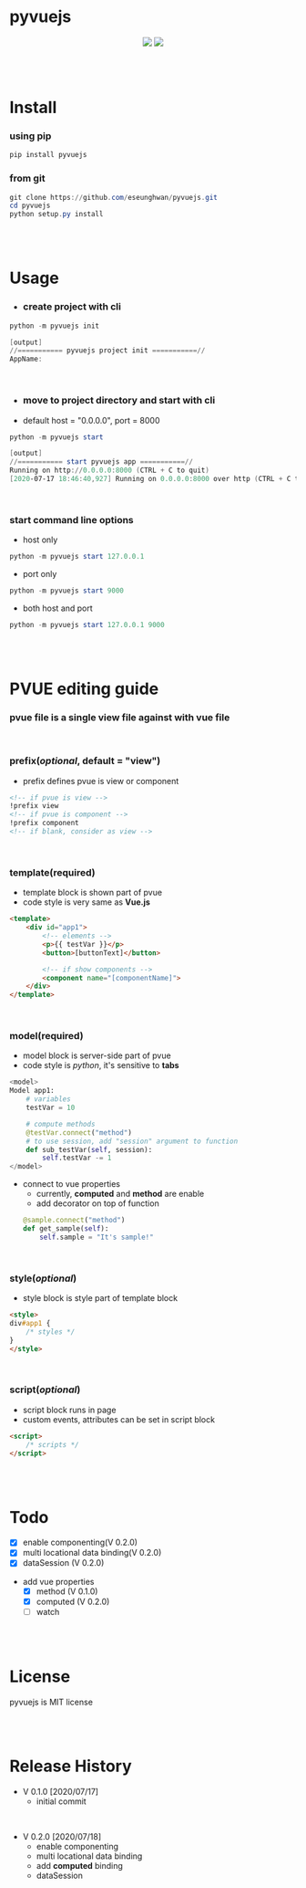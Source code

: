 # pyvuejs
<p align="center">

<a href="https://pypi.python.org/pypi/pyvuejs">
<img src="https://img.shields.io/pypi/v/pyvuejs.svg" /></a>
<a href="https://travis-ci.org/eseunghwan/pyvuejs"><img src="https://travis-ci.org/eseunghwan/pyvuejs.svg?branch=master" /></a>
</p>

<br>
<br>

# Install
### using pip
```powershell
pip install pyvuejs
```
### from git
```powershell
git clone https://github.com/eseunghwan/pyvuejs.git
cd pyvuejs
python setup.py install
```

<br>
<br>

# Usage
- ### create project with cli
```powershell
python -m pyvuejs init

[output]
//=========== pyvuejs project init ===========//
AppName: 
```
<br>

- ### move to project directory and start with cli
- default host = "0.0.0.0", port = 8000
```powershell
python -m pyvuejs start

[output]
//=========== start pyvuejs app ===========//
Running on http://0.0.0.0:8000 (CTRL + C to quit)
[2020-07-17 18:46:40,927] Running on 0.0.0.0:8000 over http (CTRL + C to quit)
```
<br>

### start command line options
- host only
```powershell
python -m pyvuejs start 127.0.0.1
```

- port only
```powershell
python -m pyvuejs start 9000
```

- both host and port
```powershell
python -m pyvuejs start 127.0.0.1 9000
```

<br>
<br>

# PVUE editing guide
### pvue file is a single view file against with vue file
<br>

### prefix(<i>optional</i>, default = "view")
- prefix defines pvue is view or component
```html
<!-- if pvue is view -->
!prefix view
<!-- if pvue is component -->
!prefix component
<!-- if blank, consider as view -->
```
<br>

### template(<b>required</b>)
- template block is shown part of pvue
- code style is very same as <b>Vue.js</b>
```html
<template>
    <div id="app1">
        <!-- elements -->
        <p>{{ testVar }}</p>
        <button>[buttonText]</button>

        <!-- if show components -->
        <component name="[componentName]">
    </div>
</template>
```
<br>

### model(<b>required</b>)
- model block is server-side part of pvue
- code style is <i>python</i>, it's sensitive to <b>tabs</b>
```python
<model>
Model app1:
    # variables
    testVar = 10

    # compute methods
    @testVar.connect("method")
    # to use session, add "session" argument to function
    def sub_testVar(self, session):
        self.testVar -= 1
</model>
```
- connect to vue properties
    - currently, <b>computed</b> and <b>method</b> are enable
    - add decorator on top of function
    ```python
    @sample.connect("method")
    def get_sample(self):
        self.sample = "It's sample!"
    ```
<br>

### style(<i>optional</i>)
- style block is style part of template block
```html
<style>
div#app1 {
    /* styles */
}
</style>
```
<br>

### script(<i>optional</i>)
- script block runs in page
- custom events, attributes can be set in script block
```html
<script>
    /* scripts */
</script>
```

<br>
<br>

# Todo
- [x] enable componenting(V 0.2.0)
- [x] multi locational data binding(V 0.2.0)
- [x] dataSession (V 0.2.0)
- add vue properties
    - [x] method (V 0.1.0)
    - [x] computed (V 0.2.0)
    - [ ] watch

<br>
<br>

# License
pyvuejs is MIT license

<br>
<br>

# Release History
- V 0.1.0 [2020/07/17]
    - initial commit
<br>

- V 0.2.0 [2020/07/18]
    - enable componenting
    - multi locational data binding
    - add <b>computed</b> binding
    - dataSession
